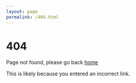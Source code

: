 ```yaml
---
layout: page
permalink: /404.html
---
```


# 404

Page not found, please go back [home](..)

This is likely because you entered an incorrect link.
